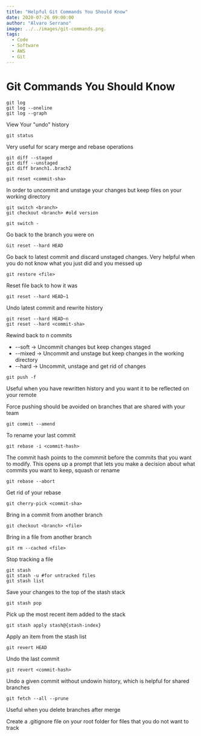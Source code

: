 ```yaml
---
title: "Helpful Git Commands You Should Know"
date: 2020-07-26 09:00:00
author: "Alvaro Serrano"
image: ../../images/git-commands.png.
tags:
  - Code
  - Software
  - AWS
  - Git
---
```

# Git Commands You Should Know

```
git log
git log --oneline
git log --graph
```
View Your "undo" history

```
git status
```
Very useful for scary merge and rebase operations

```
git diff --staged
git diff --unstaged
git diff branch1..brach2
```

```
git reset <commit-sha>
```
In order to uncommit and unstage your changes but keep files on your working
directory

```
git switch <branch>
git checkout <branch> #old version
```

```
git switch -
```
Go back to the branch you were on

```
Git reset --hard HEAD
```
Go back to latest commit and discard unstaged changes. Very helpful when you
do not know what you just did and you messed up

```
git restore <file>
```
Reset file back to how it was

```
git reset --hard HEAD~1
```
Undo latest commit and rewrite history

```
git reset --hard HEAD~n
git reset --hard <commit-sha>
```
Rewind back to n commits

* --soft -> Uncommit changes but keep changes staged
* --mixed -> Uncommit and unstage but keep changes in the working directory
* --hard -> Uncommit, unstage and get rid of changes

```
git push -f
```
Useful when you have rewritten history and you want it to be reflected on your
remote

Force pushing should be avoided on branches that are shared with your team

```
git commit --amend
```
To rename your last commit

```
git rebase -i <commit-hash>
```
The commit hash points to the commmit before the commits that you want to
modify. This opens up a prompt that lets you make a decision about what commits
you want to keep, squash or rename

```
git rebase --abort
```
Get rid of your rebase

```
git cherry-pick <commit-sha>
```
Bring in a commit from another branch

```
git checkout <branch> <file>
```
Bring in a file from another branch

```
git rm --cached <file>
```
Stop tracking a file

```
git stash
git stash -u #for untracked files
git stash list
```
Save your changes to the top of the stash stack

```
git stash pop
```
Pick up the most recent item added to the stack

```
git stash apply stash@{stash-index}
```
Apply an item from the stash list

```
git revert HEAD
```
Undo the last commit

```
git revert <commit-hash>
```
Undo a given commit without undowin history, which is helpful for shared
branches

```
git fetch --all --prune
```
Useful when you delete branches after merge

Create a .gitignore file on your root folder for files that you do not want
to track


